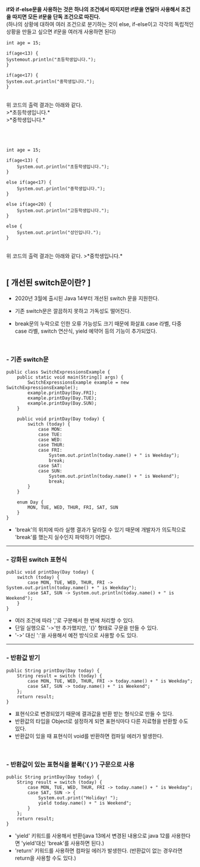 **if와 if-else문을 사용하는 것은 하나의 조건에서 따지지만 if문을 연달아 사용해서 조건을 따지면 모든 if문을 단독 조건으로 따진다.**<br>
(하나의 상황에 대하여 여러 조건으로 분기하는 것이 else, if-else이고 각각의 독립적인 상황을 만들고 싶으면 if문을 여러개 사용하면 된다)<br>

```
int age = 15;

if(age<13) {
Systemout.println("초등학생입니다.");
}

if(age<17) {
System.out.println("중학생입니다.");
}
```
<br>
위 코드의 출력 결과는 아래와 같다. <br>
>*초등학생입니다.*<br>
>*중학생입니다.*<br>

<br>
<br>
<br>

```
int age = 15;

if(age<13) {
    System.out.println("초등학생입니다.");
}

else if(age<17) {
    System.out.println("중학생입니다.");
}

else if(age<20) {
    System.out.println("고등학생입니다.");
}

else {
    System.out.println("성인입니다.");
}
```
<br>
위 코드의 출력 결과는 아래와 같다.
>*중학생입니다.* <br>

<br>

## [ 개선된 switch문이란? ]
- 2020년 3월에 출시된 Java 14부터 개선된 switch 문을 지원한다.

- 기존 switch문은 깔끔하지 못하고 가독성도 떨어진다.

- break문의 누락으로 인한 오류 가능성도 크기 때문에 화살표 case 라벨, 다중 case 라벨, switch 연산식, yield 예약어 등의 기능이 추가되었다.
<br>

 ### - 기존 switch문 
```
public class SwitchExpressionsExample {
    public static void main(String[] args) {
        SwitchExpressionsExample example = new SwitchExpressionsExample();
        example.printDay(Day.FRI);
        example.printDay(Day.TUE);
        example.printDay(Day.SUN);
    }

    public void printDay(Day today) {
        switch (today) {
            case MON:
            case TUE:
            case WED:
            case THUR:
            case FRI:
                System.out.println(today.name() + " is Weekday");
                break;
            case SAT:
            case SUN:
                System.out.println(today.name() + " is Weekend");
                break;
        }
    }

    enum Day {
        MON, TUE, WED, THUR, FRI, SAT, SUN
    }
}
```
- 'break'의 위치에 따라 실행 결과가 달라질 수 있기 때문에 개발자가 의도적으로 'break'를 했는지 실수인지 파악하기 어렵다.<br>
***

### - 강화된 switch 표현식

```
public void printDay(Day today) {
    switch (today) {
        case MON, TUE, WED, THUR, FRI -> System.out.println(today.name() + " is Weekday");
        case SAT, SUN -> System.out.println(today.name() + " is Weekend");
    }
}
```

- 여러 조건에 따라 ','로 구분해서 한 번에 처리할 수 있다.
- 단일 실행으로 '->'만 추가했지만, '{}' 형태로 구문을 만들 수 있다.
- '->' 대신 ':'을 사용해서 예전 방식으로 사용할 수도 있다.
***
### - 반환값 받기
```
public String printDay(Day today) {
    String result = switch (today) {
        case MON, TUE, WED, THUR, FRI -> today.name() + " is Weekday";
        case SAT, SUN -> today.name() + " is Weekend";
    };
    return result;
}
```
- 표현식으로 변경되었기 때문에 결과값을 반환 받는 형식으로 만들 수 있다.
- 반환값의 타입을 Object로 설정하게 되면 표현식마다 다른 자료형을 반환할 수도 있다.
- 반환값이 있을 때 표현식이 void를 반환하면 컴파일 에러가 발생한다.
<br>

### - 반환값이 있는 표현식을 블록('{ }') 구문으로 사용
```
public String printDay(Day today) {
    String result = switch (today) {
        case MON, TUE, WED, THUR, FRI -> today.name() + " is Weekday";
        case SAT, SUN -> {
            System.out.print("Holiday! ");
            yield today.name() + " is Weekend";
        }
    };
    return result;
}
```
- 'yield' 키워드를 사용해서 반환(java 13에서 변경된 내용으로 java 12를 사용한다면 'yield'대신 'break'를 사용하면 된다.)
- 'return' 키워드를 사용하면 컴파일 에러가 발생한다. (반환값이 없는 경우라면 return을 사용할 수도 있다.)
